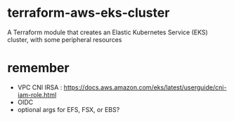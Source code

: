 # terraform-aws-eks-cluster
A Terraform module that creates an Elastic Kubernetes Service (EKS) cluster, with some peripheral resources

# remember

- VPC CNI IRSA : https://docs.aws.amazon.com/eks/latest/userguide/cni-iam-role.html
- OIDC
- optional args for EFS, FSX, or EBS?
